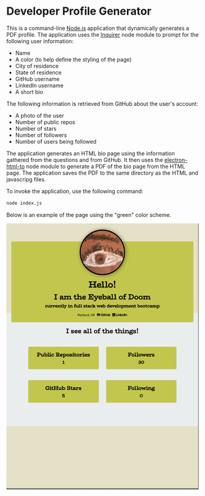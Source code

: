 # Developer Profile Generator

This is a command-line [Node.js](https://nodejs.org/en/) application that dynamically generates a PDF profile. The application uses the [Inquirer](https://www.npmjs.com/package/inquirer/) node module to prompt for the following user information:
   * Name
   * A color (to help define the styling of the page)
   * City of residence
   * State of residence
   * GitHub username
   * LinkedIn username
   * A short bio
   

The following information is retrieved from GitHub about the user's account:
   * A photo of the user
   * Number of public repos
   * Number of stars
   * Number of followers
   * Number of users being followed

The application generates an HTML bio page using the information gathered from the questions and from GitHub. It then uses the [electron-html-to](https://www.npmjs.com/package/electron-html-to) node module to generate a PDF of the bio page from the HTML page. The application saves the PDF to the same directory as the HTML and javascripg files.

To invoke the application, use the following command:

```sh
node index.js
```

Below is an example of the page using the "green" color scheme.

![Example User Profile Page](/screenshots/profile_example.png)
